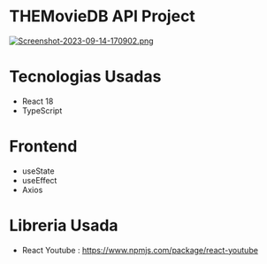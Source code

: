 #  THEMovieDB API Project

[![Screenshot-2023-09-14-170902.png](https://i.postimg.cc/d1gs2mK9/Screenshot-2023-09-14-170902.png)](https://postimg.cc/47bRZcyK)

# Tecnologias Usadas
- React 18
- TypeScript

# Frontend
- useState
- useEffect
- Axios

# Libreria Usada
- React Youtube : https://www.npmjs.com/package/react-youtube 

